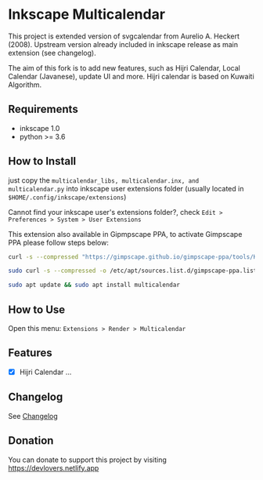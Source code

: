 # Inkscape Multicalendar

This project is extended version of svgcalendar from Aurelio A. Heckert (2008). Upstream version
already included in inkscape release as main extension (see changelog).

The aim of this fork is to add new features, such as Hijri Calendar, Local Calendar (Javanese), update UI and more.
Hijri calendar is based on Kuwaiti Algorithm.

## Requirements

- inkscape 1.0
- python >= 3.6

## How to Install
just copy the `multicalendar_libs, multicalendar.inx, and multicalendar.py` into inkscape user extensions folder
(usually located in `$HOME/.config/inkscape/extensions`)

Cannot find your inkscape user's extensions folder?, 
check `Edit > Preferences > System > User Extensions`

This extension also available in Gipmpscape PPA, to activate Gimpscape PPA please follow steps below:

```bash
curl -s --compressed "https://gimpscape.github.io/gimpscape-ppa/tools/KEY.gpg" | sudo apt-key add -

sudo curl -s --compressed -o /etc/apt/sources.list.d/gimpscape-ppa.list "https://gimpscape.github.io/gimpscape-ppa/tools/gimpscape-ppa.list"

sudo apt update && sudo apt install multicalendar
```

## How to Use
Open this menu: `Extensions > Render > Multicalendar`

## Features
- [x] Hijri Calendar 
...

## Changelog
See [Changelog](CHANGELOG.md)

## Donation
You can donate to support this project by visiting https://devlovers.netlify.app

